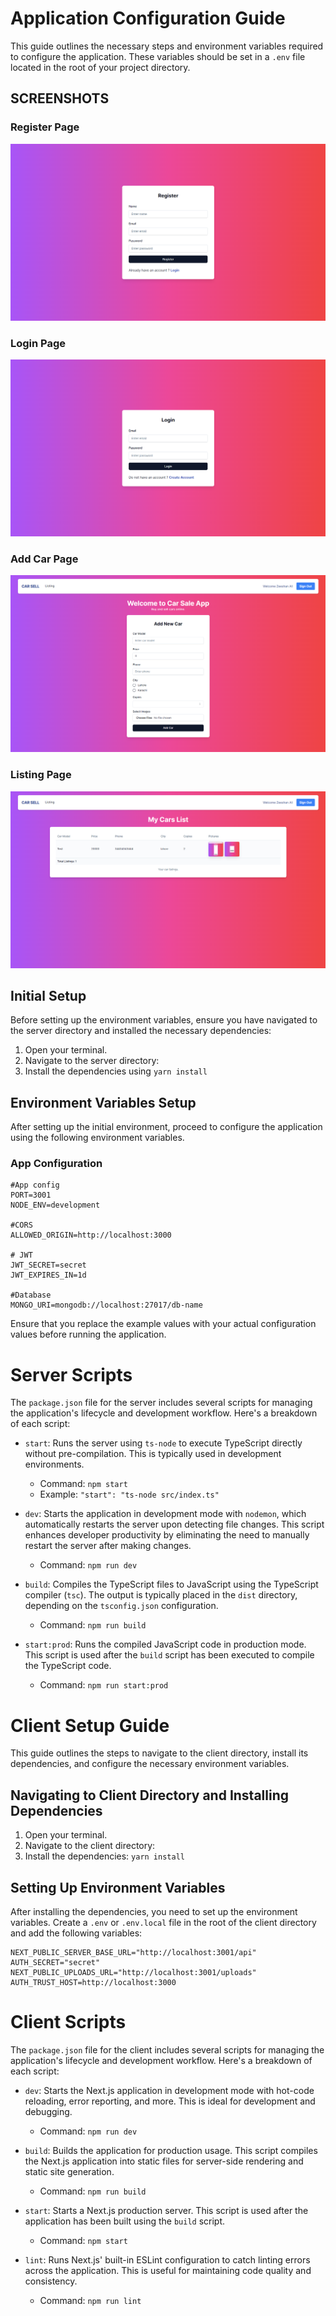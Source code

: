# Application Configuration Guide

This guide outlines the necessary steps and environment variables required to configure the application. These variables should be set in a `.env` file located in the root of your project directory.

## SCREENSHOTS
### Register Page
![Register Page](images/1.png)
### Login Page
![Login Page](images/2.png)
### Add Car Page
![Add Car Page](images/3.png)
### Listing Page
![Listing Page](images/4.png)



## Initial Setup

Before setting up the environment variables, ensure you have navigated to the server directory and installed the necessary dependencies:

1. Open your terminal.
2. Navigate to the server directory:
3. Install the dependencies using `yarn install`

## Environment Variables Setup

After setting up the initial environment, proceed to configure the application using the following environment variables.

### App Configuration

```shell
#App config
PORT=3001
NODE_ENV=development

#CORS
ALLOWED_ORIGIN=http://localhost:3000

# JWT
JWT_SECRET=secret
JWT_EXPIRES_IN=1d

#Database
MONGO_URI=mongodb://localhost:27017/db-name
```

Ensure that you replace the example values with your actual configuration values before running the application.


# Server Scripts

The `package.json` file for the server includes several scripts for managing the application's lifecycle and development workflow. Here's a breakdown of each script:

- `start`: Runs the server using `ts-node` to execute TypeScript directly without pre-compilation. This is typically used in development environments.
  - Command: `npm start`
  - Example: `"start": "ts-node src/index.ts"`

- `dev`: Starts the application in development mode with `nodemon`, which automatically restarts the server upon detecting file changes. This script enhances developer productivity by eliminating the need to manually restart the server after making changes.
  - Command: `npm run dev`

- `build`: Compiles the TypeScript files to JavaScript using the TypeScript compiler (`tsc`). The output is typically placed in the `dist` directory, depending on the `tsconfig.json` configuration.
  - Command: `npm run build`

- `start:prod`: Runs the compiled JavaScript code in production mode. This script is used after the `build` script has been executed to compile the TypeScript code.
  - Command: `npm run start:prod`



# Client Setup Guide

This guide outlines the steps to navigate to the client directory, install its dependencies, and configure the necessary environment variables.

## Navigating to Client Directory and Installing Dependencies

1. Open your terminal.
2. Navigate to the client directory:
3. Install the dependencies: `yarn install`


## Setting Up Environment Variables

After installing the dependencies, you need to set up the environment variables. Create a `.env` or `.env.local` file in the root of the client directory and add the following variables:

```shell
NEXT_PUBLIC_SERVER_BASE_URL="http://localhost:3001/api"
AUTH_SECRET="secret"
NEXT_PUBLIC_UPLOADS_URL="http://localhost:3001/uploads"
AUTH_TRUST_HOST=http://localhost:3000
```
# Client Scripts

The `package.json` file for the client includes several scripts for managing the application's lifecycle and development workflow. Here's a breakdown of each script:

- `dev`: Starts the Next.js application in development mode with hot-code reloading, error reporting, and more. This is ideal for development and debugging.
  - Command: `npm run dev`

- `build`: Builds the application for production usage. This script compiles the Next.js application into static files for server-side rendering and static site generation.
  - Command: `npm run build`

- `start`: Starts a Next.js production server. This script is used after the application has been built using the `build` script.
  - Command: `npm start`

- `lint`: Runs Next.js' built-in ESLint configuration to catch linting errors across the application. This is useful for maintaining code quality and consistency.
  - Command: `npm run lint`